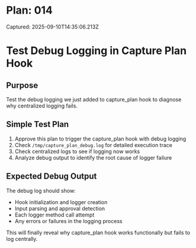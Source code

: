 # Plan: 014

Captured: 2025-09-10T14:35:06.213Z

# Test Debug Logging in Capture Plan Hook

## Purpose
Test the debug logging we just added to capture_plan hook to diagnose why centralized logging fails.

## Simple Test Plan
1. Approve this plan to trigger the capture_plan hook with debug logging
2. Check `/tmp/capture_plan_debug.log` for detailed execution trace
3. Check centralized logs to see if logging now works
4. Analyze debug output to identify the root cause of logger failure

## Expected Debug Output
The debug log should show:
- Hook initialization and logger creation
- Input parsing and approval detection
- Each logger method call attempt
- Any errors or failures in the logging process

This will finally reveal why capture_plan hook works functionally but fails to log centrally.